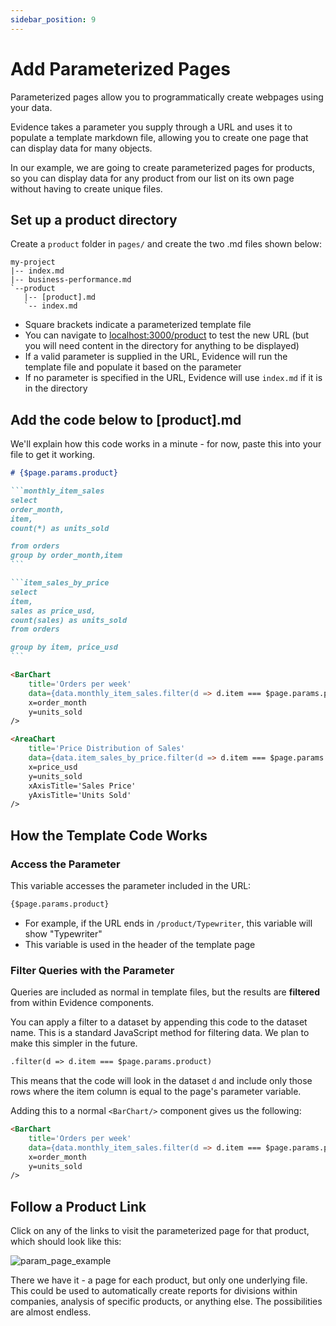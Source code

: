 ```yaml
---
sidebar_position: 9
---
```


# Add Parameterized Pages
Parameterized pages allow you to programmatically create webpages using your data. 

Evidence takes a parameter you supply through a URL and uses it to populate a template markdown file, allowing you to create one page that can display data for many objects.

In our example, we are going to create parameterized pages for products, so you can display data for any product from our list on its own page without having to create unique files.

## Set up a product directory 
Create a `product` folder in `pages/` and create the two .md files shown below:

```folder {5,6}
my-project
|-- index.md
|-- business-performance.md
`--product
   |-- [product].md
   `-- index.md
```

* Square brackets indicate a parameterized template file
* You can navigate to [localhost:3000/product](http://localhost:3000/product) to test the new URL (but you will need content in the directory for anything to be displayed)
* If a valid parameter is supplied in the URL, Evidence will run the template file and populate it based on the parameter
* If no parameter is specified in the URL, Evidence will use `index.md` if it is in the directory

## Add the code below to [product].md
We'll explain how this code works in a minute - for now, paste this into your file to get it working.

````markdown title="pages/product/[product].md"
# {$page.params.product}

```monthly_item_sales
select
order_month,
item,
count(*) as units_sold

from orders
group by order_month,item
```

```item_sales_by_price
select 
item,
sales as price_usd,
count(sales) as units_sold
from orders

group by item, price_usd
```

<BarChart 
    title='Orders per week'
    data={data.monthly_item_sales.filter(d => d.item === $page.params.product)} 
    x=order_month 
    y=units_sold
/>

<AreaChart
    title='Price Distribution of Sales'
    data={data.item_sales_by_price.filter(d => d.item === $page.params.product)} 
    x=price_usd
    y=units_sold
    xAxisTitle='Sales Price'
    yAxisTitle='Units Sold'
/>
````

## How the Template Code Works
### Access the Parameter
This variable accesses the parameter included in the URL:

```markdown
{$page.params.product}
```

* For example, if the URL ends in `/product/Typewriter`, this variable will show "Typewriter"
* This variable is used in the header of the template page

### Filter Queries with the Parameter
Queries are included as normal in template files, but the results are **filtered** from within Evidence components.

You can apply a filter to a dataset by appending this code to the dataset name. This is a standard JavaScript method for filtering data. We plan to make this simpler in the future.

```html title="Filter method"
.filter(d => d.item === $page.params.product)
```
This means that the code will look in the dataset `d` and include only those rows where the item column is equal to the page's parameter variable.

Adding this to a normal `<BarChart/>` component gives us the following:

```html
<BarChart 
    title='Orders per week'
    data={data.monthly_item_sales.filter(d => d.item === $page.params.product)} 
    x=order_month 
    y=units_sold
/>
```

## Follow a Product Link
Click on any of the links to visit the parameterized page for that product, which should look like this:

<div style={{textAlign: 'center'}}>

![param_page_example](/img/tutorial-img/needful-things-param-page.png)

</div>

There we have it - a page for each product, but only one underlying file. This could be used to automatically create reports for divisions within companies, analysis of specific products, or anything else. The possibilities are almost endless.

